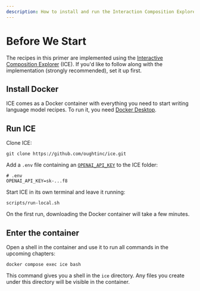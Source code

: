 ```yaml
---
description: How to install and run the Interaction Composition Explorer
---
```


# Before We Start

The recipes in this primer are implemented using the [Interactive Composition Explorer](https://github.com/oughtinc/ice) (ICE). If you'd like to follow along with the implementation (strongly recommended), set it up first.

## Install Docker

ICE comes as a Docker container with everything you need to start writing language model recipes. To run it, you need [Docker Desktop](https://www.docker.com/products/docker-desktop/).

## Run ICE

Clone ICE:

```shell
git clone https://github.com/oughtinc/ice.git
```

Add a `.env` file containing an [`OPENAI_API_KEY`](https://beta.openai.com/account/api-keys) to the ICE folder:

```shell
# .env
OPENAI_API_KEY=sk-...f8
```

Start ICE in its own terminal and leave it running:

```shell
scripts/run-local.sh
```

On the first run, downloading the Docker container will take a few minutes.

## Enter the container

Open a shell in the container and use it to run all commands in the upcoming chapters:

```shell
docker compose exec ice bash
```

This command gives you a shell in the `ice` directory. Any files you create under this directory will be visible in the container.
